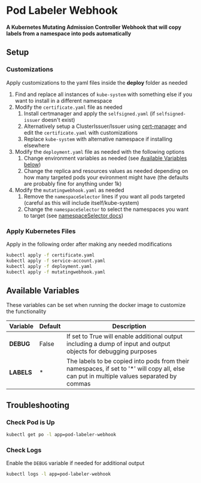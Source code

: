 # Pod Labeler Webhook
**A Kubernetes Mutating Admission Controller Webhook that will copy labels from a namespace into pods automatically**

## Setup


### Customizations
Apply customizations to the yaml files inside the **deploy** folder as needed

1. Find and replace all instances of `kube-system` with something else if you want to install in a different namespace
2. Modify the `certificate.yaml` file as needed
   1. Install certmanager and apply the `selfsigned.yaml` (if `selfsigned-issuer` doesn't exist)
   2. Alternatively setup a ClusterIssuer/Issuer using [cert-manager](https://cert-manager.io/docs/concepts/issuer/) and edit the `certificate.yaml` with customizations
   3. Replace `kube-system` with alternative namespace if installing elsewhere
3. Modify the `deployment.yaml` file as needed with the following options
   1. Change environment variables as needed (see [Available Variables below](#available-variables))
   2. Change the replica and resources values as needed depending on how many targeted pods your evironment might have (the defaults are probably fine for anything under 1k)
4. Modify the `mutatingwebhook.yaml` as needed
   1. Remove the `namespaceSelector` lines if you want all pods targeted (careful as this will include itself/kube-system)
   2. Change the `namespaceSelector` to select the namespaces you want to target (see [namespaceSelector docs](https://kubernetes.io/docs/reference/access-authn-authz/extensible-admission-controllers/#matching-requests-namespaceselector))

### Apply Kubernetes Files
Apply in the following order after making any needed modifications

```bash
kubectl apply -f certificate.yaml
kubectl apply -f service-account.yaml
kubectl apply -f deployment.yaml
kubectl apply -f mutatingwebhook.yaml
```

## Available Variables
These variables can be set when running the docker image to customize the functionality

| Variable | Default | Description |
| --- | --- | --- |
| **DEBUG** | False | If set to True will enable additional output including a dump of input and output objects for debugging purposes |
| **LABELS** | * | The labels to be copied into pods from their namespaces, if set to '*' will copy all, else can put in multiple values separated by commas |

## Troubleshooting

### Check Pod is Up
```bash
kubectl get po -l app=pod-labeler-webhook
```

### Check Logs
Enable the `DEBUG` variable if needed for additional output
```bash
kubectl logs -l app=pod-labeler-webhook
```

